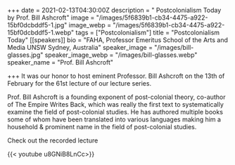 +++
date = 2021-02-13T04:30:00Z
description = " Postcolonialism Today by Prof. Bill Ashcroft"
image = "/images/5f6839b1-cb34-4475-a922-15bf0dcbddf5-1.jpg"
image_webp = "/images/5f6839b1-cb34-4475-a922-15bf0dcbddf5-1.webp"
tags = ["Postcolonialism"]
title = "Postcolonialism Today"
[[speakers]]
bio = "FAHA, Professor Emeritus School of the Arts and Media UNSW Sydney, Australia"
speaker_image = "/images/bill-glasses.jpg"
speaker_image_webp = "/images/bill-glasses.webp"
speaker_name = "Prof. Bill Ashcroft"

+++
It was our honor to host eminent Professor. Bill Ashcroft on the 13th of February for the 61st lecture of our lecture series.

Prof. Bill Ashcroft is a founding exponent of post-colonial theory, co-author of The Empire Writes Back, which was really the first text to systematically examine the field of post-colonial studies. He has authored multiple books some of whom have been translated into various languages making him a household & prominent name in the field of post-colonial studies.

Check out the recorded lecture

{{< youtube u8GNiB8LnCc>}}